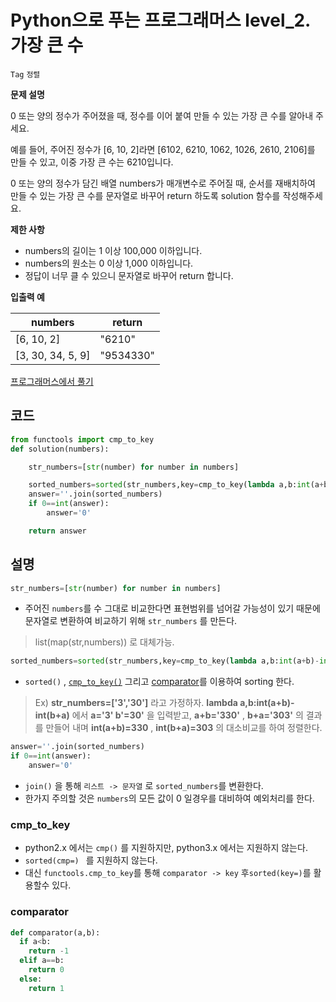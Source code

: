 # Python으로 푸는 프로그래머스 level_2. 가장 큰 수

`Tag` `정렬`<br>

**문제 설명**

0 또는 양의 정수가 주어졌을 때, 정수를 이어 붙여 만들 수 있는 가장 큰 수를 알아내 주세요.

예를 들어, 주어진 정수가 [6, 10, 2]라면 [6102, 6210, 1062, 1026, 2610, 2106]를 만들 수 있고, 이중 가장 큰 수는 6210입니다.

0 또는 양의 정수가 담긴 배열 numbers가 매개변수로 주어질 때, 순서를 재배치하여 만들 수 있는 가장 큰 수를 문자열로 바꾸어 return 하도록 solution 함수를 작성해주세요.

**제한 사항**

- numbers의 길이는 1 이상 100,000 이하입니다.
- numbers의 원소는 0 이상 1,000 이하입니다.
- 정답이 너무 클 수 있으니 문자열로 바꾸어 return 합니다.

**입출력 예**

numbers|	return
--|--
[6, 10, 2]|	"6210"
[3, 30, 34, 5, 9]|"9534330"

[프로그래머스에서 풀기](https://programmers.co.kr/learn/courses/30/lessons/42746)

## 코드
```python
from functools import cmp_to_key
def solution(numbers):

    str_numbers=[str(number) for number in numbers]

    sorted_numbers=sorted(str_numbers,key=cmp_to_key(lambda a,b:int(a+b)-int(b+a)),reverse=True)
    answer=''.join(sorted_numbers)
    if 0==int(answer):
        answer='0'

    return answer
```

## 설명

```python
str_numbers=[str(number) for number in numbers]
```
- 주어진 ```numbers```를 수 그대로 비교한다면 표현범위를 넘어갈 가능성이 있기 때문에 문자열로 변환하여 비교하기 위해 ```str_numbers``` 를 만든다.
> list(map(str,numbers)) 로 대체가능.

```python
sorted_numbers=sorted(str_numbers,key=cmp_to_key(lambda a,b:int(a+b)-int(b+a)),reverse=True)
```
- ```sorted()``` , [```cmp_to_key()```](#cmp_to_key) 그리고 [comparator](#comparator)를 이용하여 sorting 한다.

>Ex)
**str_numbers=['3','30']** 라고 가정하자.
**lambda a,b:int(a+b)-int(b+a)** 에서 **a='3' b'=30'** 을 입력받고, **a+b='330'** , **b+a='303'** 의 결과를 만들어 내며 **int(a+b)=330** , **int(b+a)=303** 의 대소비교를 하여 정렬한다.

```python
answer=''.join(sorted_numbers)
if 0==int(answer):
    answer='0'
```
- ```join()``` 을 통해 ```리스트 -> 문자열``` 로 ```sorted_numbers```를 변환한다.
- 한가지 주의할 것은 ```numbers```의 모든 값이 0 일경우를 대비하여 예외처리를 한다.

### cmp_to_key

- python2.x 에서는 ```cmp()``` 를 지원하지만, python3.x 에서는 지원하지 않는다.
- ```sorted(cmp=) ``` 를 지원하지 않는다.
- 대신 ```functools.cmp_to_key```를 통해 ```comparator -> key``` 후```sorted(key=)```를 활용할수 있다.

### comparator

```python
def comparator(a,b):
  if a<b:
    return -1
  elif a==b:
    return 0
  else:
    return 1
```
